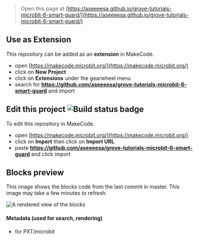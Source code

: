 
> Open this page at [https://aseeeesa.github.io/grove-tutorials-microbit-6-smart-guard/](https://aseeeesa.github.io/grove-tutorials-microbit-6-smart-guard/)

## Use as Extension

This repository can be added as an **extension** in MakeCode.

* open [https://makecode.microbit.org/](https://makecode.microbit.org/)
* click on **New Project**
* click on **Extensions** under the gearwheel menu
* search for **https://github.com/aseeeesa/grove-tutorials-microbit-6-smart-guard** and import

## Edit this project ![Build status badge](https://github.com/aseeeesa/grove-tutorials-microbit-6-smart-guard/workflows/MakeCode/badge.svg)

To edit this repository in MakeCode.

* open [https://makecode.microbit.org/](https://makecode.microbit.org/)
* click on **Import** then click on **Import URL**
* paste **https://github.com/aseeeesa/grove-tutorials-microbit-6-smart-guard** and click import

## Blocks preview

This image shows the blocks code from the last commit in master.
This image may take a few minutes to refresh.

![A rendered view of the blocks](https://github.com/aseeeesa/grove-tutorials-microbit-6-smart-guard/raw/master/.github/makecode/blocks.png)

#### Metadata (used for search, rendering)

* for PXT/microbit
<script src="https://makecode.com/gh-pages-embed.js"></script><script>makeCodeRender("{{ site.makecode.home_url }}", "{{ site.github.owner_name }}/{{ site.github.repository_name }}");</script>
